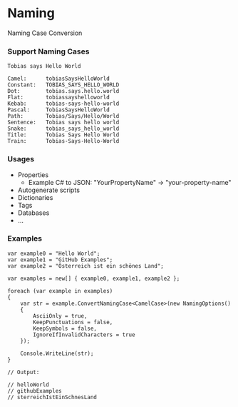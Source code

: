 # Naming 
Naming Case Conversion

### Support Naming Cases

```
Tobias says Hello World

Camel:		tobiasSaysHelloWorld
Constant:	TOBIAS_SAYS_HELLO_WORLD
Dot:		tobias.says.hello.world
Flat:		tobiassayshelloworld
Kebab:		tobias-says-hello-world
Pascal:		TobiasSaysHelloWorld
Path:		Tobias/Says/Hello/World
Sentence:	Tobias says hello world
Snake:		tobias_says_hello_world
Title:		Tobias Says Hello World
Train:		Tobias-Says-Hello-World
```

### Usages

- Properties
    - Example C# to JSON: "YourPropertyName" -> "your-property-name"
- Autogenerate scripts
- Dictionaries
- Tags
- Databases
- ...

### Examples
```
var example0 = "Hello World";
var example1 = "GitHub Examples";
var example2 = "Österreich ist ein schönes Land";

var examples = new[] { example0, example1, example2 };

foreach (var example in examples)
{
    var str = example.ConvertNamingCase<CamelCase>(new NamingOptions()
    {
        AsciiOnly = true,
        KeepPunctuations = false,
        KeepSymbols = false,
        IgnoreIfInvalidCharacters = true
    });

    Console.WriteLine(str);
}

// Output:

// helloWorld
// githubExamples
// sterreichIstEinSchnesLand
```
